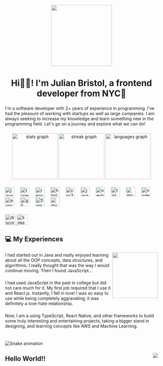 <div align="center">
  <img height="200" src="https://media.licdn.com/dms/image/D4E16AQF-3koZEn4SNQ/profile-displaybackgroundimage-shrink_350_1400/0/1698017122770?e=1704931200&v=beta&t=SbIfjYPiNEqZIW6PHVxDwJzXDGOK48n7ybKovlOKGwc"  />
</div>

###

<h1 align="center">Hi👋🏿! I'm Julian Bristol, a frontend developer from NYC🍎</h1>

###

<p align="left">I'm a software developer with 2+ years of experience in programming. I've had the pleasure of working with startups as well as large companies. I am always seeking to increase my knowledge and learn something new in the programming field. Let's go on a journey and explore what we can do!</p>

###

<div align="center">
  <img src="https://github-readme-stats.vercel.app/api?username=JulianBristol&hide_title=false&hide_rank=true&show_icons=true&include_all_commits=true&count_private=true&disable_animations=false&theme=dracula&locale=en&hide_border=false&custom_title=My%20Stats" height="150" alt="stats graph"  />
  <img src="https://streak-stats.demolab.com?user=JulianBristol&locale=en&mode=daily&theme=dracula&hide_border=false&border_radius=5" height="150" alt="streak graph"  />
  <img src="https://github-readme-stats.vercel.app/api/top-langs?username=JulianBristol&locale=en&hide_title=false&layout=compact&card_width=320&langs_count=5&theme=dracula&hide_border=false" height="150" alt="languages graph"  />
</div>

###

<div align="left">
  <img src="https://skillicons.dev/icons?i=js" height="30" alt="javascript logo"  />
  <img width="12" />
  <img src="https://skillicons.dev/icons?i=ts" height="30" alt="typescript logo"  />
  <img width="12" />
  <img src="https://skillicons.dev/icons?i=react" height="30" alt="react logo"  />
  <img width="12" />
  <img src="https://cdn.jsdelivr.net/gh/devicons/devicon/icons/html5/html5-original.svg" height="30" alt="html5 logo"  />
  <img width="12" />
  <img src="https://cdn.jsdelivr.net/gh/devicons/devicon/icons/css3/css3-original.svg" height="30" alt="css3 logo"  />
  <img width="12" />
  <img src="https://skillicons.dev/icons?i=java" height="30" alt="java logo"  />
  <img width="12" />
  <img src="https://skillicons.dev/icons?i=nextjs" height="30" alt="nextjs logo"  />
  <img width="12" />
  <img src="https://skillicons.dev/icons?i=tailwind" height="30" alt="tailwindcss logo"  />
  <img width="12" />
  <img src="https://skillicons.dev/icons?i=mongodb" height="30" alt="mongodb logo"  />
  <img width="12" />
  <img src="https://skillicons.dev/icons?i=nodejs" height="30" alt="nodejs logo"  />
  <img width="12" />
  <img src="https://skillicons.dev/icons?i=express" height="30" alt="express logo"  />
  <img width="12" />
  <img src="https://skillicons.dev/icons?i=git" height="30" alt="git logo"  />
  <img width="12" />
  <img src="https://skillicons.dev/icons?i=figma" height="30" alt="figma logo"  />
  <img width="12" />
  <img src="https://skillicons.dev/icons?i=mysql" height="30" alt="mysql logo"  />
</div>

###

<div align="left">
  <a href="discordapp.com/users/bagilz" target="_blank">
    <img src="https://img.shields.io/static/v1?message=Discord&logo=discord&label=&color=7289DA&logoColor=white&labelColor=&style=for-the-badge" height="35" alt="discord logo"  />
  </a>
  <a href="https://www.linkedin.com/in/julianbristol/" target="_blank">
    <img src="https://img.shields.io/static/v1?message=LinkedIn&logo=linkedin&label=&color=0077B5&logoColor=white&labelColor=&style=for-the-badge" height="35" alt="linkedin logo"  />
  </a>
</div>

###

<h2 align="left">💻 My Experiences</h2>

###

<img align="right" height="150" src="https://i.imgflip.com/65efzo.gif"  />

###

<p align="left">I had started out in Java and really enjoyed learning about all the OOP concepts, data structures, and algorithms. I really thought that was the way I would continue moving. Then I found JavaScript...</p>

###

<p align="left">I had used JavaScript in the past in college but did not care much for it. My first job required that I use it and React.js. Instantly, I fell in love! I was so easy to use while being completely aggravating; it was definitely a love-hate relationship.</p>

###

<p align="left">Now, I am a using TypeScript, React Native, and other frameworks to build some truly interesting and entertaining projects, taking a bigger stand in designing, and learning concepts like AWS and Machine Learning.</p>

###

<br clear="both">

<img src="https://raw.githubusercontent.com/JulianBristol/JulianBristol/output/snake.svg" alt="Snake animation" />

###

<img align="right" src="https://profile-counter.glitch.me/JulianBristol/count.svg?"  />

###

<h2 align="left">Hello World!!</h2>

###
